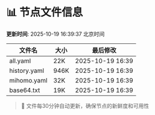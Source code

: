# 📊 节点文件信息

**更新时间**: 2025-10-19 16:39:37 北京时间

| 文件名 | 大小 | 最后修改 |
|--------|------|----------|
| all.yaml | 22K | 2025-10-19 16:39 |
| history.yaml | 946K | 2025-10-19 16:39 |
| mihomo.yaml | 32K | 2025-10-19 16:39 |
| base64.txt | 19K | 2025-10-19 16:39 |

> 🔄 文件每30分钟自动更新，确保节点的新鲜度和可用性
